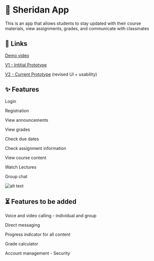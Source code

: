 # 📱 Sheridan App
This is an app that allows students to stay updated with their course materials, view assignments, grades, and communicate with classmates

## 🔗 Links
[Demo video](https://youtu.be/nrva_hgHXsQ)

[V1 - Intitial Prototype](https://www.figma.com/file/OFdyT3J3Ik9A0cnD0vbpyA/V1---Assignment-1---Sheridan-App-Fig?node-id=0%3A1)

[V2 - Current Prototype](https://www.figma.com/file/M1nII4K7GuDMZJ47i7dYJF/V2---Assignment-2---Sheridan-App-Fig?node-id=0%3A1) (revised UI + usability)

## ✨ Features
Login

Registration

View announcements

View grades

Check due dates

Check assignment information

View course content

Watch Lectures

Group chat

![alt text](https://github.com/Ellison-Matienzo/hci-assignment1/blob/main/V2_Prototype-Overview.png)

## ⏳ Features to be added

Voice and video calling - individual and group

Direct messaging

Progress indicator for all content

Grade calculator

Account management - Security

